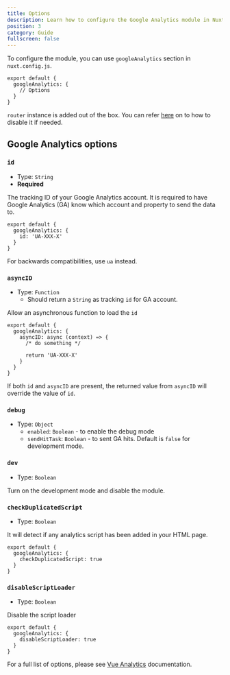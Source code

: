 ```yaml
---
title: Options
description: Learn how to configure the Google Analytics module in Nuxt
position: 3
category: Guide
fullscreen: false
---
```


To configure the module, you can use `googleAnalytics` section in `nuxt.config.js`.

```js{}[nuxt.config.js]
export default {
  googleAnalytics: {
    // Options
  }
}
```

<alert type="info">

`router` instance is added out of the box. You can refer [here](https://github.com/MatteoGabriele/vue-analytics/blob/master/docs/page-tracking.md#disable-page-auto-tracking) on to how to disable it if needed.

</alert>

## Google Analytics options

### `id`

* Type: `String`
* **Required**

The tracking ID of your Google Analytics account. It is required to have Google Analytics (GA) know which account and property to send the data to.

```js[nuxt.config.js]
export default {
  googleAnalytics: {
    id: 'UA-XXX-X'
  }
}
```

<alert type="info">

For backwards compatibilities, use `ua` instead.

</alert>

### `asyncID`

* Type: `Function`
  * Should return a `String` as tracking `id` for GA account.

Allow an asynchronous function to load the `id`

```js[nuxt.config.js]
export default {
  googleAnalytics: {
    asyncID: async (context) => { 
      /* do something */

      return 'UA-XXX-X' 
    }
  }
}
```

<alert type="warning">

If both `id` and `asyncID` are present, the returned value from `asyncID` will override the value of `id`.

</alert>

### `debug`

* Type: `Object`
  * `enabled`: `Boolean` - to enable the debug mode
  * `sendHitTask`: `Boolean` - to sent GA hits. Default is `false` for development mode.

### `dev`

* Type: `Boolean`

Turn on the development mode and disable the module.

### `checkDuplicatedScript`

* Type: `Boolean`

It will detect if any analytics script has been added in your HTML page.

```js[nuxt.config.js]
export default {
  googleAnalytics: {
    checkDuplicatedScript: true
  }
}
```

### `disableScriptLoader`

* Type: `Boolean`

Disable the script loader

```js[nuxt.config.js]
export default {
  googleAnalytics: {
    disableScriptLoader: true
  }
}
```

<alert type="info">

For a full list of options, please see [Vue Analytics](https://matteogabriele.gitbooks.io/vue-analytics) documentation.

</alert>
